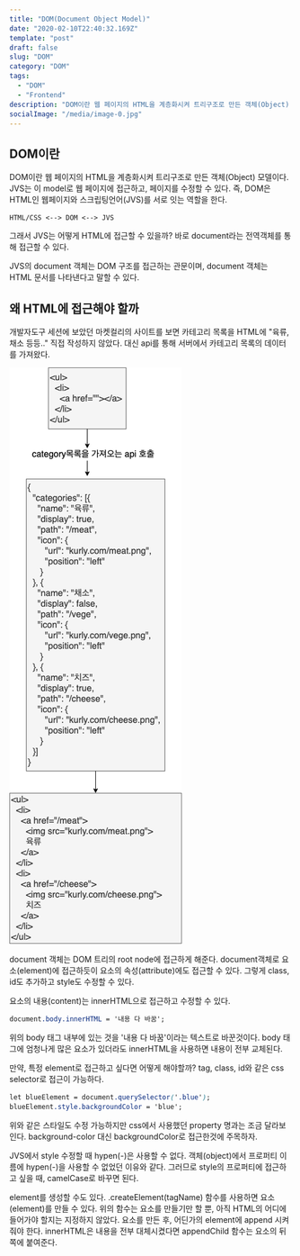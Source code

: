 ```yaml
---
title: "DOM(Document Object Model)"
date: "2020-02-10T22:40:32.169Z"
template: "post"
draft: false
slug: "DOM"
category: "DOM"
tags:
  - "DOM"
  - "Frontend"
description: "DOM이란 웹 페이지의 HTML을 계층화시켜 트리구조로 만든 객체(Object) 모델이다. JVS는 이 model로 웹 페이지에 접근하고, 페이지를 수정할 수 있다. 즉, DOM은 HTML인 웹페이지와 스크립팅언어(JVS)를 서로 잇는 역할을 한다."
socialImage: "/media/image-0.jpg"
---
```


## DOM이란

DOM이란 웹 페이지의 HTML을 계층화시켜 트리구조로 만든 객체(Object) 모델이다. 
JVS는 이 model로 웹 페이지에 접근하고, 페이지를 수정할 수 있다. 
즉, DOM은 HTML인 웹페이지와 스크립팅언어(JVS)를 서로 잇는 역할을 한다.

```
HTML/CSS <--> DOM <--> JVS
```

그래서 JVS는 어떻게 HTML에 접근할 수 있을까?
바로 document라는 전역객체를 통해 접근할 수 있다.

JVS의 document 객체는 DOM 구조를 접근하는 관문이며, document 객체는 HTML 문서를 나타낸다고 말할 수 있다.



## 왜 HTML에 접근해야 할까

개발자도구 세션에 보았던 마켓컬리의 사이트를 보면 카테고리 목록을 HTML에 "육류, 채소 등등.." 직접 작성하지 않았다.
대신 api를 통해 서버에서 카테고리 목록의 데이터를 가져왔다.

![dom](./dom.jpg)

document 객체는 DOM 트리의 root node에 접근하게 해준다.
document객체로 요소(element)에 접근하듯이 요소의 속성(attribute)에도 접근할 수 있다.
그렇게 class, id도 추가하고 style도 수정할 수 있다.

요소의 내용(content)는 innerHTML으로 접근하고 수정할 수 있다.

```css
document.body.innerHTML = '내용 다 바꿈';
```
위의 body 태그 내부에 있는 것을 '내용 다 바꿈'이라는 텍스트로 바꾼것이다.
body 태그에 엄청나게 많은 요소가 있더라도 innerHTML을 사용하면 내용이 전부 교체된다.

만약, 특정 element로 접근하고 싶다면 어떻게 해야할까?
tag, class, id와 같은 css selector로 접근이 가능하다.

```css
let blueElement = document.querySelector('.blue');
blueElement.style.backgroundColor = 'blue';
```

위와 같은 스타일도 수정 가능하지만 css에서 사용했던 property 명과는 조금 달라보인다.
background-color 대신 backgroundColor로 접근한것에 주목하자.

JVS에서 style 수정할 때 hypen(-)은 사용할 수 없다.
객체(object)에서 프로퍼티 이름에 hypen(-)을 사용할 수 없었던 이유와 같다.
그러므로 style의 프로퍼티에 접근하고 싶을 때, camelCase로 바꾸면 된다.

element를 생성할 수도 있다.
.createElement(tagName) 함수를 사용하면 요소(element)를 만들 수 있다. 위의 함수는 요소를 만들기만 할 뿐, 아직 HTML의 어디에 들어가야 할지는 지정하지 않았다.
요소를 만든 후, 어딘가의 element에 append 시켜줘야 한다.
innerHTML은 내용을 전부 대체시켰다면 appendChild 함수는 요소의 뒤쪽에 붙여준다.

